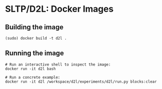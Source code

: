 
# SLTP/D2L: Docker Images

## Building the image


```lang-bash
(sudo) docker build -t d2l .
```


## Running the image

```lang-bash
# Run an interactive shell to inspect the image:
docker run -it d2l bash

# Run a concrete example:
docker run -it d2l /workspace/d2l/experiments/d2l/run.py blocks:clear
```
